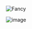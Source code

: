 ![Fancy](https://github.com/tomting-Auhona/Dog-breed-Classification-model/assets/117756328/23d300e4-a432-4461-b498-e0c39caccd3f)

![image](https://github.com/tomting-Auhona/Dog-breed-Classification-model/assets/117756328/8279b72c-d810-41eb-ac09-16a7bb98571a)
